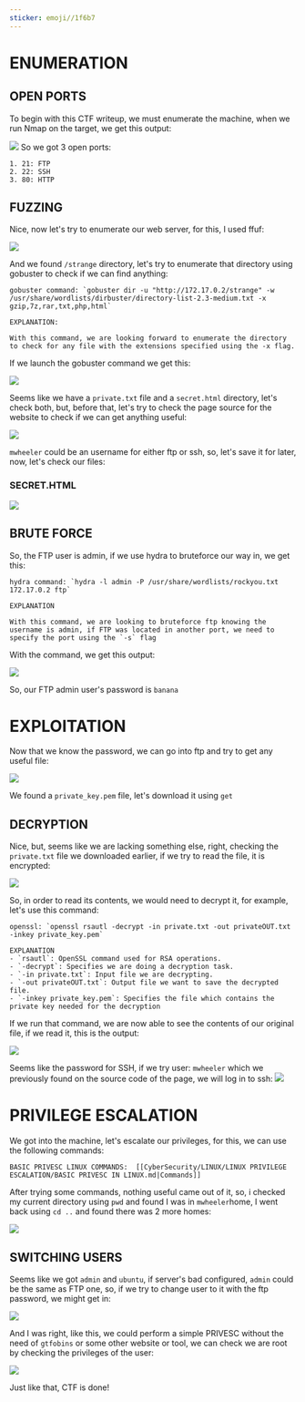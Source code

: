 ```yaml
---
sticker: emoji//1f6b7
---
```

# ENUMERATION

## OPEN PORTS
To begin with this CTF writeup, we must enumerate the machine, when we run Nmap on the target, we get this output:


![](cybersecurity/images/Pasted%2520image%252020241023135604.png)
So we got 3 open ports: 

```ad-note
1. 21: FTP
2. 22: SSH
3. 80: HTTP
```
## FUZZING

Nice, now let's try to enumerate our web server, for this, I used ffuf:

![](cybersecurity/images/Pasted%2520image%252020241023135712.png)

And we found `/strange` directory, let's try to enumerate that directory using gobuster to check if we can find anything:

```ad-hint
gobuster command: `gobuster dir -u "http://172.17.0.2/strange" -w /usr/share/wordlists/dirbuster/directory-list-2.3-medium.txt -x gzip,7z,rar,txt,php,html`

EXPLANATION:

With this command, we are looking forward to enumerate the directory to check for any file with the extensions specified using the -x flag.
```

If we launch the gobuster command we get this:

![](cybersecurity/images/Pasted%2520image%252020241023135959.png)

Seems like we have a `private.txt` file and a `secret.html` directory, let's check both, but, before that, let's try to check the page source for the website to check if we can get anything useful:

![](cybersecurity/images/Pasted%2520image%252020241023140149.png)

`mwheeler` could be an username for either ftp or ssh, so, let's save it for later, now, let's check our files:

### SECRET.HTML

![](cybersecurity/images/Pasted%2520image%252020241023140240.png)
## BRUTE FORCE

So, the FTP user is admin, if we use hydra to bruteforce our way in, we get this:

```ad-hint
hydra command: `hydra -l admin -P /usr/share/wordlists/rockyou.txt 172.17.0.2 ftp`

EXPLANATION

With this command, we are looking to bruteforce ftp knowing the username is admin, if FTP was located in another port, we need to specify the port using the `-s` flag
```

With the command, we get this output:

![](cybersecurity/images/Pasted%2520image%252020241023140748.png)

So, our FTP admin user's password is `banana`

# EXPLOITATION

Now that we know the password, we can go into ftp and try to get any useful file:

![](cybersecurity/images/Pasted%2520image%252020241023140837.png)

We found a `private_key.pem` file, let's download it using `get`
## DECRYPTION

Nice, but, seems like we are lacking something else, right, checking the `private.txt` file we downloaded earlier, if we try to read the file, it is encrypted:

![](cybersecurity/images/Pasted%2520image%252020241023141020.png)

So, in order to read its contents, we would need to decrypt it, for example, let's use this command:

```ad-important
openssl: `openssl rsautl -decrypt -in private.txt -out privateOUT.txt -inkey private_key.pem`

EXPLANATION
- `rsautl`: OpenSSL command used for RSA operations.
- `-decrypt`: Specifies we are doing a decryption task.
- `-in private.txt`: Input file we are decrypting.
- `-out privateOUT.txt`: Output file we want to save the decrypted file.
- `-inkey private_key.pem`: Specifies the file which contains the private key needed for the decryption
```

If we run that command, we are now able to see the contents of our original file, if we read it, this is the output:

![](cybersecurity/images/Pasted%2520image%252020241023141405.png)

Seems like the password for SSH, if we try user: `mwheeler` which we previously found on the source code of the page, we will log in to ssh:
![](cybersecurity/images/Pasted%2520image%252020241023141505.png)

# PRIVILEGE ESCALATION

We got into the machine, let's escalate our privileges, for this, we can use the following commands:

```ad-important
BASIC PRIVESC LINUX COMMANDS:  [[CyberSecurity/LINUX/LINUX PRIVILEGE ESCALATION/BASIC PRIVESC IN LINUX.md|Commands]]
```



After trying some commands, nothing useful came out of it, so, i checked my current directory using `pwd` and found I was in `mwheeler`home, I went back using `cd ..` and found there was 2 more homes:

![](cybersecurity/images/Pasted%2520image%252020241023142321.png)
## SWITCHING USERS

Seems like we got `admin` and `ubuntu`, if server's bad configured, `admin` could be the same as FTP one, so, if we try to change user to it with the ftp password, we might get in:

![](cybersecurity/images/Pasted%2520image%252020241023142428.png)


And I was right, like this, we could perform a simple PRIVESC without the need of `gtfobins` or some other website or tool, we can check we are root by checking the privileges of the user:

![](cybersecurity/images/Pasted%2520image%252020241023142527.png)

Just like that, CTF is done!
